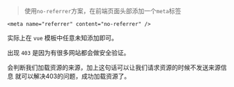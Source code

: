 > 使用`no-referrer`方案，在前端页面头部添加一个`meta`标签

```shell
<meta name="referrer" content="no-referrer" />
```
实际上在 `vue` 模板中任意未知添加即可。

出现 `403` 是因为有很多网站都会做安全验证。

会判断我们加载资源的来源，加上这句话可以让我们请求资源的时候不发送来源信息
就可以解决403的问题，成功加载资源了。
